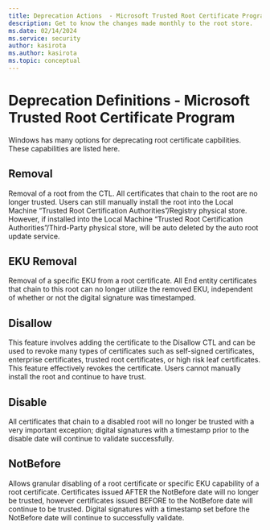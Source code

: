 ```yaml
---
title: Deprecation Actions  - Microsoft Trusted Root Certificate Program
description: Get to know the changes made monthly to the root store.
ms.date: 02/14/2024
ms.service: security
author: kasirota
ms.author: kasirota
ms.topic: conceptual
---
```


# Deprecation Definitions - Microsoft Trusted Root Certificate Program

Windows has many options for deprecating root certificate capbilities. These capabilities are listed here. 

## Removal
Removal of a root from the CTL.  All certificates that chain to the root are no longer trusted. Users can still manually install the root into the Local Machine “Trusted Root Certification Authorities”/Registry physical store. However, if installed into the Local Machine “Trusted Root Certification Authorities”/Third-Party physical store, will be auto deleted by the auto root update service.
 
## EKU Removal

Removal of a specific EKU from a root certificate. All End entity certificates that chain to this root can no longer utilize the removed EKU, independent of whether or not the digital signature was timestamped. 

## Disallow

This feature involves adding the certificate to the Disallow CTL and can be used to revoke many types of certificates such as self-signed certificates, enterprise certificates, trusted root certificates, or high risk leaf certificates.  This feature effectively revokes the certificate. Users cannot manually install the root and continue to have trust.

## Disable

All certificates that chain to a disabled root will no longer be trusted with a very important exception; digital signatures with a timestamp prior to the disable date will continue to validate successfully.

## NotBefore	

Allows granular disabling of a root certificate or specific EKU capability of a root certificate.  Certificates issued AFTER the NotBefore date will no longer be trusted, however certificates issued BEFORE to the NotBefore date will continue to be trusted. Digital signatures with a timestamp set before the NotBefore date will continue to successfully validate.
